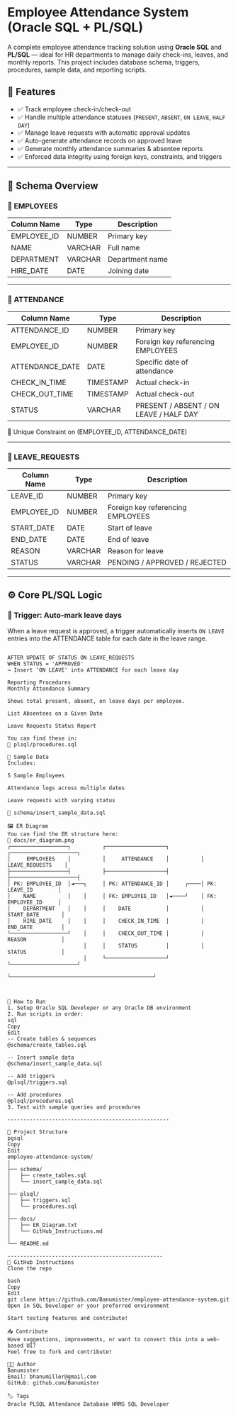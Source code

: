 # Employee Attendance System (Oracle SQL + PL/SQL)

A complete employee attendance tracking solution using **Oracle SQL** and **PL/SQL** — ideal for HR departments to manage daily check-ins, leaves, and monthly reports. This project includes database schema, triggers, procedures, sample data, and reporting scripts.



## 📌 Features

- ✅ Track employee check-in/check-out
- ✅ Handle multiple attendance statuses (`PRESENT`, `ABSENT`, `ON LEAVE`, `HALF DAY`)
- ✅ Manage leave requests with automatic approval updates
- ✅ Auto-generate attendance records on approved leave
- ✅ Generate monthly attendance summaries & absentee reports
- ✅ Enforced data integrity using foreign keys, constraints, and triggers

---

## 🧱 Schema Overview

### 👤 EMPLOYEES
| Column Name      | Type    | Description                    |
|------------------|---------|--------------------------------|
| EMPLOYEE_ID      | NUMBER  | Primary key                   |
| NAME             | VARCHAR | Full name                     |
| DEPARTMENT       | VARCHAR | Department name               |
| HIRE_DATE        | DATE    | Joining date                  |

---

### 📅 ATTENDANCE
| Column Name       | Type      | Description                                |
|-------------------|-----------|--------------------------------------------|
| ATTENDANCE_ID     | NUMBER    | Primary key                                |
| EMPLOYEE_ID       | NUMBER    | Foreign key referencing EMPLOYEES          |
| ATTENDANCE_DATE   | DATE      | Specific date of attendance                |
| CHECK_IN_TIME     | TIMESTAMP | Actual check-in                            |
| CHECK_OUT_TIME    | TIMESTAMP | Actual check-out                           |
| STATUS            | VARCHAR   | PRESENT / ABSENT / ON LEAVE / HALF DAY     |

🔐 Unique Constraint on (EMPLOYEE_ID, ATTENDANCE_DATE)

---

### 📝 LEAVE_REQUESTS
| Column Name       | Type    | Description                                 |
|-------------------|---------|---------------------------------------------|
| LEAVE_ID          | NUMBER  | Primary key                                 |
| EMPLOYEE_ID       | NUMBER  | Foreign key referencing EMPLOYEES           |
| START_DATE        | DATE    | Start of leave                              |
| END_DATE          | DATE    | End of leave                                |
| REASON            | VARCHAR | Reason for leave                            |
| STATUS            | VARCHAR | PENDING / APPROVED / REJECTED               |

---

## ⚙️ Core PL/SQL Logic

### 📌 Trigger: Auto-mark leave days
When a leave request is approved, a trigger automatically inserts `ON LEAVE` entries into the ATTENDANCE table for each date in the leave range.

```plsql

AFTER UPDATE OF STATUS ON LEAVE_REQUESTS
WHEN STATUS = 'APPROVED'
→ Insert 'ON LEAVE' into ATTENDANCE for each leave day

Reporting Procedures
Monthly Attendance Summary

Shows total present, absent, on leave days per employee.

List Absentees on a Given Date

Leave Requests Status Report

You can find these in:
📁 plsql/procedures.sql

🧪 Sample Data
Includes:

5 Sample Employees

Attendance logs across multiple dates

Leave requests with varying status

📁 schema/insert_sample_data.sql

🖼️ ER Diagram
You can find the ER structure here:
📁 docs/er_diagram.png
┌──────────────────┐          ┌───────────────────┐          ┌─────────────────────┐
│     EMPLOYEES    │          │     ATTENDANCE    │          │    LEAVE_REQUESTS    │
├──────────────────┤          ├───────────────────┤          ├─────────────────────┤
│ PK: EMPLOYEE_ID  │◄───┐     │ PK: ATTENDANCE_ID │     ┌────│ PK: LEAVE_ID        │
│    NAME          │    │     │ FK: EMPLOYEE_ID   │◄────┘    │ FK: EMPLOYEE_ID     │
│    DEPARTMENT    │    │     │    DATE           │          │    START_DATE       │
│    HIRE_DATE     │    │     │    CHECK_IN_TIME  │          │    END_DATE         │
└──────────────────┘    │     │    CHECK_OUT_TIME │          │    REASON           │
                        │     │    STATUS         │          │    STATUS           │
                        │     └───────────────────┘          └─────────────────────┘
                        └─────────────────────────────────────────────┘



🚀 How to Run
1. Setup Oracle SQL Developer or any Oracle DB environment
2. Run scripts in order:
sql
Copy
Edit
-- Create tables & sequences
@schema/create_tables.sql

-- Insert sample data
@schema/insert_sample_data.sql

-- Add triggers
@plsql/triggers.sql

-- Add procedures
@plsql/procedures.sql
3. Test with sample queries and procedures

---------------------------------------------------

📂 Project Structure
pgsql
Copy
Edit
employee-attendance-system/
│
├── schema/
│   ├── create_tables.sql
│   └── insert_sample_data.sql
│
├── plsql/
│   ├── triggers.sql
│   └── procedures.sql
│
├── docs/
│   ├── ER_Diagram.txt
│   └── GitHub_Instructions.md
│
└── README.md

-------------------------------------------------
📘 GitHub Instructions
Clone the repo

bash
Copy
Edit
git clone https://github.com/Banumister/employee-attendance-system.git
Open in SQL Developer or your preferred environment

Start testing features and contribute!

📥 Contribute
Have suggestions, improvements, or want to convert this into a web-based UI?
Feel free to fork and contribute!

👨‍💻 Author
Banumister
Email: bhanumiller@gmail.com
GitHub: github.com/Banumister

🏷️ Tags
Oracle PLSQL Attendance Database HRMS SQL Developer
